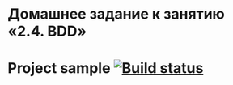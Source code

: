 # Домашнее задание к занятию «2.4. BDD»

# Project sample [![Build status](https://ci.appveyor.com/api/projects/status/u4hcpwm3tv7hgo5p/branch/master?svg=true)](https://ci.appveyor.com/project/Viktor072/page-object/branch/master)






